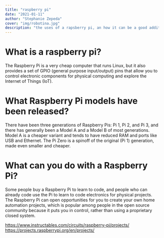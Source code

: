 ```yaml
---
title: "raspberry pi"
date: "2021-01-11"
author: "Stephanie Zepeda"
cover: "img/robotina.jpg"
description: "the uses of a rapsberry pi, an how it can be a good addition to your skills."
---
```


# What is a raspberry pi?

The Raspberry Pi is a very cheap computer that runs Linux, but it also provides a set of GPIO (general purpose input/output) pins that allow you to control electronic components for physical computing and explore the Internet of Things (IoT).

# What Raspberry Pi models have been released?

There have been three generations of Raspberry Pis: Pi 1, Pi 2, and Pi 3, and there has generally been a Model A and a Model B of most generations. Model A is a cheaper variant and tends to have reduced RAM and ports like USB and Ethernet. The Pi Zero is a spinoff of the original (Pi 1) generation, made even smaller and cheaper.

# What can you do with a Raspberry Pi?

Some people buy a Raspberry Pi to learn to code, and people who can already code use the Pi to learn to code electronics for physical projects. The Raspberry Pi can open opportunities for you to create your own home automation projects, which is popular among people in the open source community because it puts you in control, rather than using a proprietary closed system.

https://www.instructables.com/circuits/raspberry-pi/projects/
https://projects.raspberrypi.org/en/projects/
